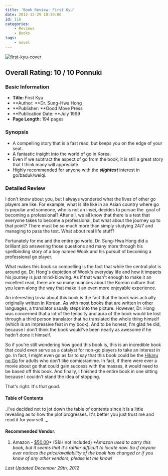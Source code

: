 ```yaml
---
title: 'Book Review: First Kyu'
date: 2012-12-29 10:30:00
id: 116
categories:
	- Reviews
	- Books
tags:
	- novel
---
```


[![first-kyu-cover](http://www.bengozen.com/wp-content/uploads/2010/09/first-kyu-cover.jpg)](http://www.bengozen.com/wp-content/uploads/2010/09/first-kyu-cover.jpg)

## Overall Rating: 10 / 10 Ponnuki

### Basic Information

*   **Title:** First Kyu
*   **Author: **Dr. Sung-Hwa Hong
*   **Publisher: **Good Move Press
*   **Publication Date: **July 1999
*   **Page Length:** 194 pages

### Synopsis

*   A compelling story that is a fast read, but keeps you on the edge of your seat.
*   A fantastic insight into the world of go in Korea.
*   Even if we subtract the aspect of go from the book, it is still a great story that I think many will appreciate.
*   Highly recommended for anyone with the _**slightest**_ interest in go/baduk/weiqi.
<!--more-->

### Detailed Review

I don't know about you, but I always wondered what the lives of other go players are like. For example, what is life like in an Asian country where go is popular and someone, who is not an insei, decides to pursue the  goal of becoming a professional? After all, we all know that there is a test that everyone takes to become a professional, but what about the journey up to that point? There must be so much more than simply studying 24/7 and managing to pass the test. What about real life stuff?

Fortunately for me and the entire go world, Dr. Sung-Hwa Hong did a brilliant job answering those questions and many more through his spellbinding story of a boy named Wook and his pursuit of becoming a professional go player.

What makes this book so compelling is the fact that while the central plot is around go, Dr. Hong's depiction of Wook's everyday life and how it impacts his journey is just mind-blowing. As if that wasn't enough to make it an excellent read, there are so many nuances about the Korean culture that you learn along the way that make it an even more enjoyable experience.

An interesting trivia about this book is the fact that the book was actually originally written in Korean. As with most books that are written in other languages, a translator usually steps into the picture. However, Dr. Hong was concerned that a lot of the tenacity and aura of the book would be lost through a third person translator that he translated the whole thing himself (which is an impressive feat in my book). And to be honest, I'm glad he did, because I don't think the book would've been nearly as awesome if he hadn't done it himself.

So if you're still wondering how good this book is, this is an incredible book that could even serve as a catalyst for non-go players to take an interest in go. In fact, I might even go as far to say that this book could be the [Hikaru no Go](http://en.wikipedia.org/wiki/Hikaru_no_Go "Hikaru no Go Wiki") for adults who don't like comics/anime. In fact, if there were ever a movie about go that could gain success with the masses, it would need to be based off this book. And finally, I finished the entire book in one sitting because I couldn't stand the idea of stopping.

That's right. It's that good.

#### Table of Contents

_I've decided not to jot down the table of contents since it is a little revealing as to how the plot progresses. It's better you just trust me and read it for yourself. _

#### Recommended Vendor:

1.  Amazon - [$50.00](http://www.amazon.com/gp/product/0964479699/ref=as_li_qf_sp_asin_tl?ie=UTF8&amp;tag=be09a-20&amp;linkCode=as2&amp;camp=1789&amp;creative=9325&amp;creativeASIN=0964479699)* (S&amp;H not included)
_*Amazon used to carry this book, but it seems that it's rather difficult to locate now. So if anyone ever notices the price/availability of the book has changed or if you know of any other vendors, please let me know!_

_Last Updated December 29th, 2012_